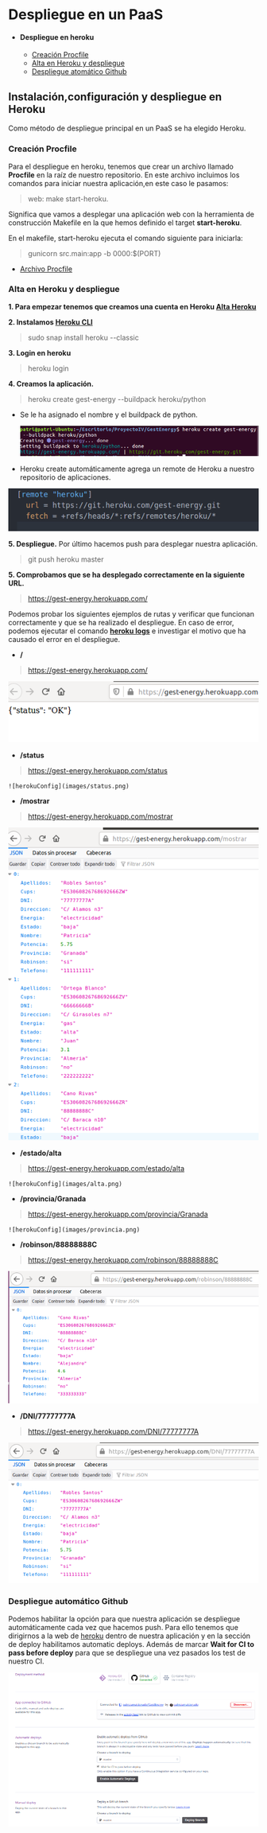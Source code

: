 # Despliegue  en un PaaS

* #### **Despliegue en heroku**
    * [Creación Procfile](#procfile)
    * [Alta en Heroku y despliegue](#altaHeroku)
    * [Despliegue atomático Github](#des_github)


## Instalación,configuración y despliegue en Heroku
Como método de despliegue principal en un PaaS se ha elegido Heroku.

<a name="procfile"></a>
### Creación Procfile
Para el despliegue en heroku, tenemos que crear un archivo llamado **Procfile** en la raíz
de nuestro repositorio. En este archivo incluimos los comandos para iniciar nuestra aplicación,en este caso le pasamos:
> web: make start-heroku.

Significa que vamos a desplegar una aplicación web con la herramienta de construcción Makefile en la que hemos definido el target **start-heroku**.

 En el makefile, start-heroku ejecuta el comando siguiente para iniciarla:
> gunicorn src.main:app -b 0000:$(PORT)

- [Archivo Procfile](https://github.com/patriciamaldonado/GestEnergy/blob/master/Procfile)

<a name="altaHeroku"></a>

### Alta en Heroku y despliegue
**1. Para empezar tenemos que creamos una cuenta en Heroku [Alta Heroku](https://signup.heroku.com/login)**

**2. Instalamos [Heroku CLI](https://devcenter.heroku.com/articles/heroku-cli#download-and-install)**

  > sudo snap install heroku --classic

**3. Login en heroku**

  > heroku login


**4. Creamos la aplicación.**

> heroku create gest-energy --buildpack heroku/python

  - Se le ha asignado el nombre y el buildpack de python.

      ![crearapp](images/crearapp.png)

- Heroku create automáticamente agrega un remote de Heroku a nuestro repositorio de aplicaciones.

 ![herokuConfig](images/herokuConfig.png)

**5. Despliegue.**
Por último hacemos push para desplegar nuestra aplicación.

> git push heroku master

**5. Comprobamos que se ha desplegado correctamente en la siguiente URL.**

> https://gest-energy.herokuapp.com/

Podemos probar los siguientes ejemplos de rutas y verificar que funcionan correctamente y que se ha realizado el despliegue.
En caso de error, podemos ejecutar el comando [**heroku logs**](https://devcenter.heroku.com/articles/logging) e investigar el motivo que ha causado el error en el despliegue.

- **/**
> https://gest-energy.herokuapp.com/

  ![herokuConfig](images/barra.png)

- **/status**
> https://gest-energy.herokuapp.com/status

    ![herokuConfig](images/status.png)

- **/mostrar**
> https://gest-energy.herokuapp.com/mostrar

   ![herokuConfig](images/mostrar.png)

- **/estado/alta**
> https://gest-energy.herokuapp.com/estado/alta

    ![herokuConfig](images/alta.png)

- **/provincia/Granada**
> https://gest-energy.herokuapp.com/provincia/Granada

    ![herokuConfig](images/provincia.png)


- **/robinson/88888888C**

>https://gest-energy.herokuapp.com/robinson/88888888C

   ![herokuConfig](images/robinson.png)



- **/DNI/77777777A**

>https://gest-energy.herokuapp.com/DNI/77777777A

  ![herokuConfig](images/dni.png)




<a name="des_github"></a>
### Despliegue automático Github
Podemos habilitar la opción para que nuestra aplicación se despliegue automáticamente cada vez que hacemos push. Para ello tenemos que dirigirnos a la web de [heroku](https://dashboard.heroku.com/apps) dentro de nuestra aplicación y en la sección de deploy habilitamos automatic deploys. Además de marcar **Wait for CI to pass before deploy**
para que se despliegue una vez pasados los test de nuestro CI.

  ![despliegue_automatico](images/despliegue_automatico.png)
